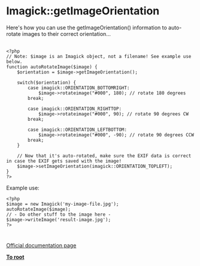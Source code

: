 # Imagick::getImageOrientation



Here&apos;s how you can use the getImageOrientation() information to auto-rotate images to their correct orientation...<br><br>

```
<?php
// Note: $image is an Imagick object, not a filename! See example use below.
function autoRotateImage($image) {
    $orientation = $image->getImageOrientation();

    switch($orientation) {
        case imagick::ORIENTATION_BOTTOMRIGHT: 
            $image->rotateimage("#000", 180); // rotate 180 degrees
        break;

        case imagick::ORIENTATION_RIGHTTOP:
            $image->rotateimage("#000", 90); // rotate 90 degrees CW
        break;

        case imagick::ORIENTATION_LEFTBOTTOM: 
            $image->rotateimage("#000", -90); // rotate 90 degrees CCW
        break;
    }

    // Now that it's auto-rotated, make sure the EXIF data is correct in case the EXIF gets saved with the image!
    $image->setImageOrientation(imagick::ORIENTATION_TOPLEFT);
}
?>
```


Example use:



```
<?php
$image = new Imagick('my-image-file.jpg');
autoRotateImage($image);
// - Do other stuff to the image here -
$image->writeImage('result-image.jpg');
?>
```
  

#

[Official documentation page](https://www.php.net/manual/en/imagick.getimageorientation.php)

**[To root](/README.md)**